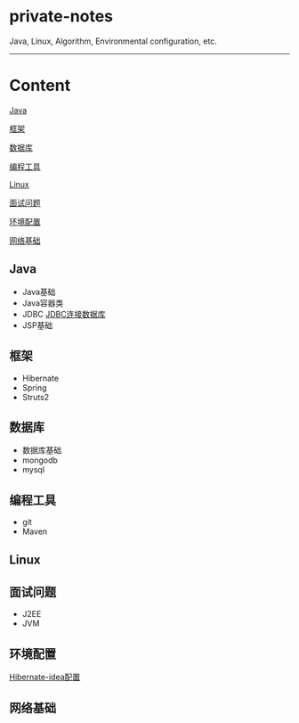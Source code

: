 # private-notes
Java, Linux, Algorithm, Environmental configuration, etc.

---

# Content

[Java](#Java)

[框架](#框架)

[数据库](#数据库)

[编程工具](#编程工具)

[Linux](#Linux)

[面试问题](#面试问题)

[环境配置](#环境配置)

[网络基础](#网络基础)

## Java

* Java基础
* Java容器类
* JDBC
[JDBC连接数据库](./Java/JDBC/JDBC连接数据库.md)
* JSP基础

## 框架

* Hibernate
* Spring
* Struts2

## 数据库

* 数据库基础
* mongodb
* mysql

## 编程工具

* git
* Maven

## Linux

## 面试问题

* J2EE
* JVM

## 环境配置

[Hibernate-idea配置](./环境配置/Hibernate-idea配置.md)

## 网络基础





